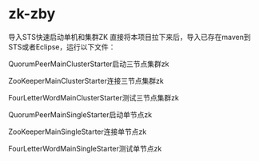 # zk-zby
导入STS快速启动单机和集群ZK
直接将本项目拉下来后，导入已存在maven到STS或者Eclipse，运行以下文件：

QuorumPeerMainClusterStarter启动三节点集群zk

ZooKeeperMainClusterStarter连接三节点集群zk

FourLetterWordMainClusterStarter测试三节点集群zk



QuorumPeerMainSingleStarter启动单节点zk

ZooKeeperMainSingleStarter连接单节点zk

FourLetterWordMainSingleStarter测试单节点zk
